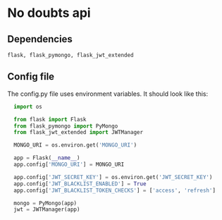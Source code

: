 # No doubts api

## Dependencies
    flask, flask_pymongo, flask_jwt_extended

## Config file

The config.py file uses environment variables. It should look like this:
```python
  import os

  from flask import Flask
  from flask_pymongo import PyMongo
  from flask_jwt_extended import JWTManager

  MONGO_URI = os.environ.get('MONGO_URI')

  app = Flask(__name__)
  app.config['MONGO_URI'] = MONGO_URI

  app.config['JWT_SECRET_KEY'] = os.environ.get('JWT_SECRET_KEY')
  app.config['JWT_BLACKLIST_ENABLED'] = True
  app.config['JWT_BLACKLIST_TOKEN_CHECKS'] = ['access', 'refresh']

  mongo = PyMongo(app)
  jwt = JWTManager(app)
```